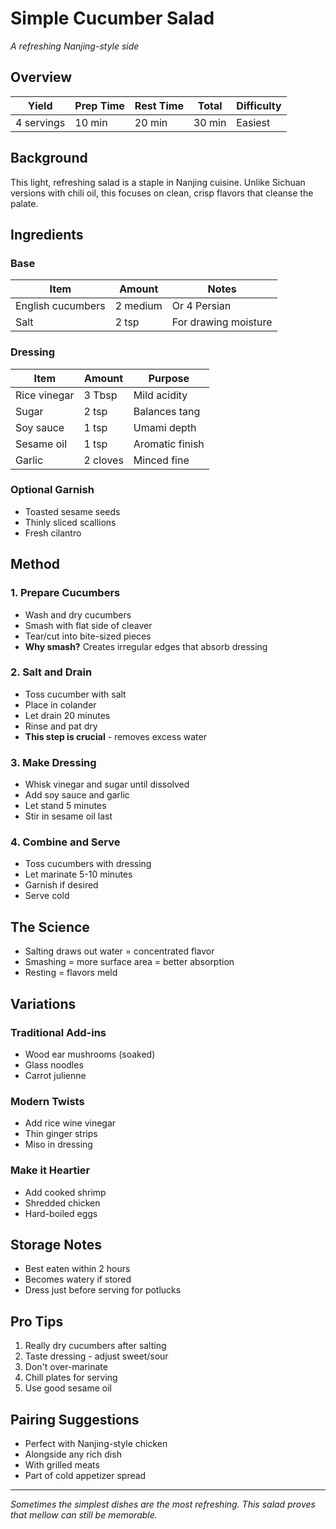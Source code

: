 # Simple Cucumber Salad
*A refreshing Nanjing-style side*

## Overview
| Yield | Prep Time | Rest Time | Total | Difficulty |
|---|---|---|---|---|
| 4 servings | 10 min | 20 min | 30 min | Easiest |

## Background
This light, refreshing salad is a staple in Nanjing cuisine. Unlike Sichuan versions with chili oil, this focuses on clean, crisp flavors that cleanse the palate.

## Ingredients

### Base
| Item | Amount | Notes |
|------|--------|-------|
| English cucumbers | 2 medium | Or 4 Persian |
| Salt | 2 tsp | For drawing moisture |

### Dressing
| Item | Amount | Purpose |
|------|--------|---------|
| Rice vinegar | 3 Tbsp | Mild acidity |
| Sugar | 2 tsp | Balances tang |
| Soy sauce | 1 tsp | Umami depth |
| Sesame oil | 1 tsp | Aromatic finish |
| Garlic | 2 cloves | Minced fine |

### Optional Garnish
- Toasted sesame seeds
- Thinly sliced scallions
- Fresh cilantro

## Method

### 1. Prepare Cucumbers
- Wash and dry cucumbers
- Smash with flat side of cleaver
- Tear/cut into bite-sized pieces
- **Why smash?** Creates irregular edges that absorb dressing

### 2. Salt and Drain
- Toss cucumber with salt
- Place in colander
- Let drain 20 minutes
- Rinse and pat dry
- **This step is crucial** - removes excess water

### 3. Make Dressing
- Whisk vinegar and sugar until dissolved
- Add soy sauce and garlic
- Let stand 5 minutes
- Stir in sesame oil last

### 4. Combine and Serve
- Toss cucumbers with dressing
- Let marinate 5-10 minutes
- Garnish if desired
- Serve cold

## The Science
- Salting draws out water = concentrated flavor
- Smashing = more surface area = better absorption
- Resting = flavors meld

## Variations

### Traditional Add-ins
- Wood ear mushrooms (soaked)
- Glass noodles
- Carrot julienne

### Modern Twists
- Add rice wine vinegar
- Thin ginger strips
- Miso in dressing

### Make it Heartier
- Add cooked shrimp
- Shredded chicken
- Hard-boiled eggs

## Storage Notes
- Best eaten within 2 hours
- Becomes watery if stored
- Dress just before serving for potlucks

## Pro Tips
1. Really dry cucumbers after salting
2. Taste dressing - adjust sweet/sour
3. Don't over-marinate
4. Chill plates for serving
5. Use good sesame oil

## Pairing Suggestions
- Perfect with Nanjing-style chicken
- Alongside any rich dish
- With grilled meats
- Part of cold appetizer spread

---

*Sometimes the simplest dishes are the most refreshing. This salad proves that mellow can still be memorable.*